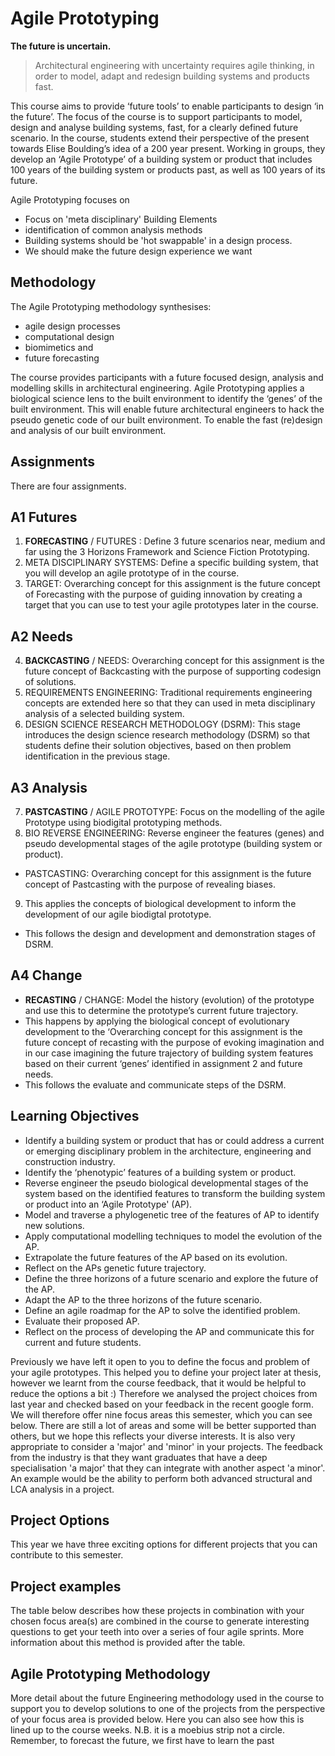# Agile Prototyping

**The future is uncertain.**

>Architectural engineering with uncertainty requires agile thinking, in order to model, adapt and redesign building systems and products fast.

This course aims to provide ‘future tools’ to enable participants to design ‘in the future’. The focus of the course is to support participants to model, design and analyse building systems, fast, for a clearly defined future scenario. In the course, students extend their perspective of the present towards Elise Boulding’s idea of a 200 year present. Working in groups, they develop an ‘Agile Prototype’ of a building system or product that includes 100 years of the building system or products past, as well as 100 years of its future.

Agile Prototyping focuses on

- Focus on 'meta disciplinary' Building Elements
- identification of common analysis methods
- Building systems should be 'hot swappable' in a design process.
- We should make the future design experience we want

## Methodology
The Agile Prototyping methodology synthesises:
- agile design processes
- computational design
- biomimetics and
- future forecasting

The course provides participants with a future focused design, analysis and modelling skills in architectural engineering. Agile Prototyping applies a biological science lens to the built environment to identify the ‘genes’ of the built environment. This will enable future architectural engineers to hack the pseudo genetic code of our built environment. To enable the fast (re)design and analysis of our built environment.


## Assignments
There are four assignments.

## A1 Futures
1. **FORECASTING** / FUTURES : Define 3 future scenarios near, medium and far using the 3 Horizons Framework and Science Fiction Prototyping.
2. META DISCIPLINARY SYSTEMS: Define a specific building system, that you will develop an agile prototype of in the course.
3. TARGET: Overarching concept for this assignment is the future concept of Forecasting with the purpose of guiding innovation by creating a target that you can use to test your agile prototypes later in the course.

## A2 Needs
4. **BACKCASTING** / NEEDS: Overarching concept for this assignment is the future concept of Backcasting with the purpose of supporting codesign of solutions.
5. REQUIREMENTS ENGINEERING: Traditional requirements engineering concepts are extended here so that they can used in meta disciplinary analysis of a selected building system.
6. DESIGN SCIENCE RESEARCH METHODOLOGY (DSRM): This stage introduces the design science research methodology (DSRM) so that students define their solution objectives, based on then problem identification in the previous stage.

## A3 Analysis
7. **PASTCASTING** / AGILE PROTOTYPE: Focus on the modelling of the agile Prototype using biodigital prototyping methods.
8. BIO REVERSE ENGINEERING: Reverse engineer the features (genes) and pseudo developmental stages of the agile prototype (building system or product).
- PASTCASTING: Overarching concept for this assignment is the future concept of Pastcasting with the purpose of revealing biases.
9. This applies the concepts of biological development to inform the development of our agile biodigtal prototype.
- This follows the design and development and demonstration stages of DSRM.

## A4 Change
- **RECASTING** / CHANGE:  Model the history (evolution) of the prototype and use this to determine the prototype’s current future trajectory.
- This happens by applying the biological concept of evolutionary development to the
‘Overarching concept for this assignment is the future concept of recasting with the purpose of evoking imagination and in our case imagining the future trajectory of building system features based on their current ‘genes’ identified in assignment 2 and future needs.
- This follows the evaluate and communicate steps of the DSRM.

## Learning Objectives
- Identify a building system or product that has or could address a current or emerging disciplinary problem in the architecture, engineering and construction industry.
- Identify the ‘phenotypic’ features of a building system or product.
- Reverse engineer the pseudo biological developmental stages of the system based on the identified features to transform the building system or product into an ‘Agile Prototype' (AP).
- Model and traverse a phylogenetic tree of the features of AP to identify new solutions.
- Apply computational modelling techniques to model the evolution of the AP.
- Extrapolate the future features of the AP based on its evolution.
- Reflect on the APs genetic future trajectory.
- Define the three horizons of a future scenario and explore the future of the AP.
- Adapt the AP to the three horizons of the future scenario.
- Define an agile roadmap for the AP to solve the identified problem.
- Evaluate their proposed AP.
- Reflect on the process of developing the AP and communicate this for current and future students.
  
Previously we have left it open to you to define the focus and problem of your agile prototypes. This helped you to define your project later at thesis, however we learnt from the course feedback, that it would be helpful to reduce the options a bit :) Therefore we analysed the project choices from last year and checked based on your feedback in the recent google form. We will therefore offer nine focus areas this semester, which you can see below. There are still a lot of areas and some will be better supported than others, but we hope this reflects your diverse interests. It is also very appropriate to consider a 'major' and 'minor' in your projects. The feedback from the industry is that they want graduates that have a deep specialisation 'a major' that they can integrate with another aspect 'a minor'. An example would be the ability to perform both advanced structural and LCA analysis in a project.

## Project Options
This year we have three exciting options for different projects that you can contribute to this semester.

## Project examples
The table below describes how these projects in combination with your chosen focus area(s) are combined in the course to generate interesting questions to get your teeth into over a series of four agile sprints. More information about this method is provided after the table.

## Agile Prototyping Methodology
More detail about the future Engineering methodology used in the course to support you to develop solutions to one of the projects from the perspective of your focus area is provided below. Here you can also see how this is lined up to the course weeks. N.B. it is a moebius strip not a circle. Remember, to forecast the future, we first have to learn the past
